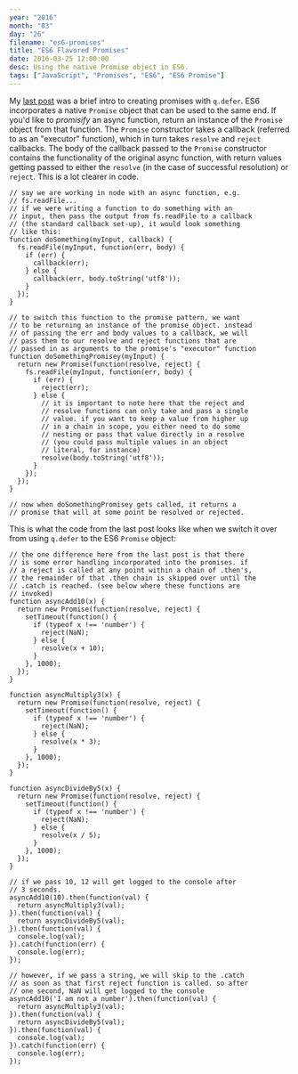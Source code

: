 ```yaml
---
year: "2016"
month: "03"
day: "26"
filename: "es6-promises"
title: "ES6 Flavored Promises"
date: 2016-03-25 12:00:00
desc: Using the native Promise object in ES6.
tags: ["JavaScript", "Promises", "ES6", "ES6 Promise"]
---
```


My [last post](/2016/03/24/basic-promises) was a brief intro to creating promises with `q.defer`. ES6 incorporates a native `Promise` object that can be used to the same end. If you'd like to *promisify* an async function, return an instance of the `Promise` object from that function. The `Promise` constructor takes a callback (referred to as an "executor" function), which in turn takes `resolve` and `reject` callbacks. The body of the callback passed to the `Promise` constructor contains the functionality of the original async function, with return values getting passed to either the `resolve` (in the case of successful resolution) or `reject`. This is a lot clearer in code.

```
// say we are working in node with an async function, e.g. 
// fs.readFile...
// if we were writing a function to do something with an 
// input, then pass the output from fs.readFile to a callback 
// (the standard callback set-up), it would look something 
// like this:
function doSomething(myInput, callback) {
  fs.readFile(myInput, function(err, body) {
    if (err) {
      callback(err);
    } else {
      callback(err, body.toString('utf8'));
    }
  });
}

// to switch this function to the promise pattern, we want 
// to be returning an instance of the promise object. instead 
// of passing the err and body values to a callback, we will 
// pass them to our resolve and reject functions that are 
// passed in as arguments to the promise's "executor" function
function doSomethingPromisey(myInput) {
  return new Promise(function(resolve, reject) {
    fs.readFile(myInput, function(err, body) {
      if (err) {
        reject(err);
      } else {
        // it is important to note here that the reject and
        // resolve functions can only take and pass a single 
        // value. if you want to keep a value from higher up
        // in a chain in scope, you either need to do some
        // nesting or pass that value directly in a resolve
        // (you could pass multiple values in an object
        // literal, for instance)
        resolve(body.toString('utf8'));
      }
    });
  });
}

// now when doSomethingPromisey gets called, it returns a 
// promise that will at some point be resolved or rejected.
```

This is what the code from the last post looks like when we switch it over from using `q.defer` to the ES6 `Promise` object:

```
// the one difference here from the last post is that there
// is some error handling incorporated into the promises. if
// a reject is called at any point within a chain of .then's, 
// the remainder of that .then chain is skipped over until the
// .catch is reached. (see below where these functions are
// invoked)
function asyncAdd10(x) {
  return new Promise(function(resolve, reject) {
    setTimeout(function() {
      if (typeof x !== 'number') {
        reject(NaN);
      } else {
        resolve(x + 10);
      }
    }, 1000);
  });
}

function asyncMultiply3(x) {
  return new Promise(function(resolve, reject) {
    setTimeout(function() {
      if (typeof x !== 'number') {
        reject(NaN);
      } else {
        resolve(x * 3);
      }
    }, 1000);
  });
}

function asyncDivideBy5(x) {
  return new Promise(function(resolve, reject) {
    setTimeout(function() {
      if (typeof x !== 'number') {
        reject(NaN);
      } else {
        resolve(x / 5);
      }
    }, 1000);
  });
}

// if we pass 10, 12 will get logged to the console after
// 3 seconds.
asyncAdd10(10).then(function(val) {
  return asyncMultiply3(val);
}).then(function(val) {
  return asyncDivideBy5(val);
}).then(function(val) {
  console.log(val);
}).catch(function(err) {
  console.log(err);
});

// however, if we pass a string, we will skip to the .catch
// as soon as that first reject function is called. so after
// one second, NaN will get logged to the console
asyncAdd10('I am not a number').then(function(val) {
  return asyncMultiply3(val);
}).then(function(val) {
  return asyncDivideBy5(val);
}).then(function(val) {
  console.log(val);
}).catch(function(err) {
  console.log(err);
});
```